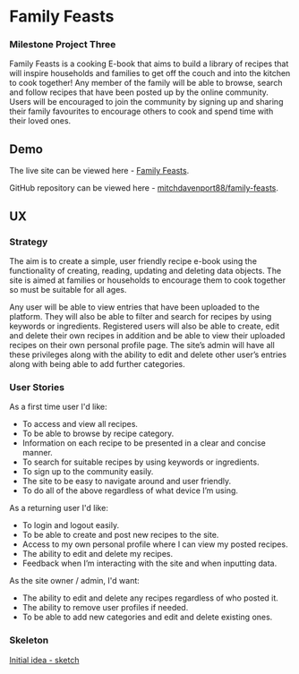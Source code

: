 # Family Feasts

### Milestone Project Three
Family Feasts is a cooking E-book that aims to build a library of recipes that will inspire households and families to get off the couch and into the kitchen to cook together! Any member of the family will be able to browse, search and follow recipes that have been posted up by the online community. Users will be encouraged to join the community by signing up and sharing their family favourites to encourage others to cook and spend time with their loved ones.

## Demo
The live site can be viewed here - [Family Feasts](). <!-- add link when deployed -->

GitHub repository can be viewed here - [mitchdavenport88/family-feasts](https://github.com/mitchdavenport88/family-feasts).

<!-- add amiresponsive screenshot -->

## UX
### Strategy
The aim is to create a simple, user friendly recipe e-book using the functionality of creating, reading, updating and deleting data objects. The site is aimed at families or households to encourage them to cook together so must be suitable for all ages.

Any user will be able to view entries that have been uploaded to the platform. They will also be able to filter and search for recipes by using keywords or ingredients. Registered users will also be able to create, edit and delete their own recipes in addition and be able to view their uploaded recipes on their own personal profile page. The site’s admin will have all these privileges along with the ability to edit and delete other user’s entries along with being able to add further categories.

### User Stories
As a first time user I'd like:
* To access and view all recipes.
* To be able to browse by recipe category.
* Information on each recipe to be presented in a clear and concise manner.
* To search for suitable recipes by using keywords or ingredients.
* To sign up to the community easily.
* The site to be easy to navigate around and user friendly.
* To do all of the above regardless of what device I’m using.

As a returning user I'd like:
* To login and logout easily.
* To be able to create and post new recipes to the site.
* Access to my own personal profile where I can view my posted recipes.
* The ability to edit and delete my recipes.
* Feedback when I’m interacting with the site and when inputting data.

As the site owner / admin, I'd want:
* The ability to edit and delete any recipes regardless of who posted it.
* The ability to remove user profiles if needed.
* To be able to add new categories and edit and delete existing ones.

### Skeleton
[Initial idea - sketch](readme-docs/wireframes/initial-wireframe-sketch.jpg)